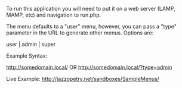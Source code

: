 To run this application you will need to put it on a web server (LAMP, MAMP, etc)
and navigation to run.php.

The menu defaults to a "user" menu, however, you can pass a "type" parameter in
the URL to generate other menus. Options are:

user | admin | super

Example Syntax:

http://somedomain.local/
OR
http://somedomain.local/?type=admin

Live Example:
http://jazzopetry.net/sandboxes/SampleMenus/
